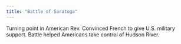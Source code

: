 ```yaml
---
title: "Battle of Saratoga"
---
```

Turning point in American Rev. Convinced French to give U.S. military support. Battle helped Americans take control of Hudson River.

